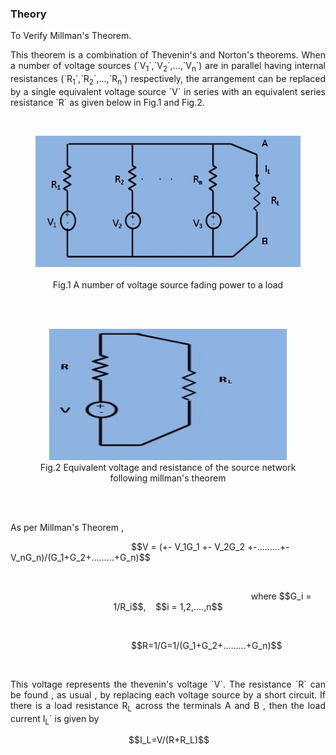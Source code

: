 ### Theory
<p><span style="background-color: #ffffff;">To Verify  Millman's Theorem.  &nbsp;</span></p>
							<p style="text-align:justify">This theorem is a combination of Thevenin's and Norton's theorems. When a number of voltage sources (`V<sub>1</sub>`,`V<sub>2</sub>`,...,`V<sub>n</sub>`) are in parallel having internal resistances (`R<sub>1</sub>`,`R<sub>2</sub>`,...,`R<sub>n</sub>`) respectively, the arrangement can be replaced by a single equivalent voltage source `V` in series with an  equivalent series resistance `R` as given below in Fig.1 and Fig.2.</p>
							<br><figure style="text-align:center">
									  <img alt="" src="images/millman_theory1.jpg" style="width:500px;height:210px;">
									  &nbsp;&nbsp;&nbsp;&nbsp;&nbsp;<figcaption> Fig.1&nbsp;A number of voltage source fading power to a load</figcaption>
									</figure>
									<br>
									<br><figure style="text-align:center">
									  <img alt="" src="images/Millman's_theory2.jpg" style="width:380px;height:210px;">
									  <figcaption> Fig.2&nbsp;Equivalent voltage and resistance of the source network following millman's theorem</figcaption>
									</figure>
									<br>
									<br>
							        <p>As per Millman's Theorem ,</p>
									<p>&nbsp;&nbsp;&nbsp;&nbsp;&nbsp;&nbsp;&nbsp;&nbsp;&nbsp;&nbsp;&nbsp;&nbsp;&nbsp;&nbsp;&nbsp;&nbsp;&nbsp;&nbsp;&nbsp;&nbsp;&nbsp;&nbsp;&nbsp;&nbsp;&nbsp;&nbsp;&nbsp;&nbsp;&nbsp;&nbsp;&nbsp;&nbsp;&nbsp;&nbsp;&nbsp;&nbsp;&nbsp;&nbsp;&nbsp;&nbsp;&nbsp;&nbsp;&nbsp;&nbsp;&nbsp;&nbsp;&nbsp;&nbsp; $$V = (+- V_1G_1 +- V_2G_2 +-.........+- V_nG_n)/(G_1+G_2+.........+G_n)$$</p><br>
									<p style="text-align: center;">&nbsp;&nbsp;&nbsp;&nbsp;&nbsp;&nbsp;&nbsp;&nbsp;&nbsp;&nbsp;&nbsp;&nbsp;&nbsp;&nbsp;&nbsp;&nbsp;&nbsp;&nbsp;&nbsp;&nbsp;&nbsp;&nbsp;&nbsp;&nbsp;&nbsp;&nbsp;&nbsp;&nbsp;&nbsp;&nbsp;&nbsp;&nbsp;&nbsp;&nbsp;&nbsp;&nbsp;&nbsp;&nbsp;&nbsp;&nbsp;&nbsp;&nbsp;&nbsp;&nbsp;&nbsp;&nbsp;&nbsp;&nbsp;&nbsp;&nbsp;&nbsp;&nbsp;&nbsp;&nbsp;&nbsp;&nbsp;&nbsp;&nbsp;&nbsp;&nbsp;&nbsp;&nbsp;&nbsp;&nbsp;&nbsp;&nbsp;&nbsp;&nbsp;&nbsp;&nbsp;&nbsp;&nbsp;&nbsp;&nbsp;&nbsp;&nbsp;&nbsp;&nbsp;&nbsp;&nbsp;&nbsp;&nbsp;&nbsp;&nbsp;&nbsp;&nbsp;&nbsp;&nbsp;&nbsp;&nbsp;&nbsp; where $$G_i = 1/R_i$$,&nbsp;&nbsp;&nbsp; $$i = 1,2,....,n$$</p><br></p>
									<p>&nbsp;&nbsp;&nbsp;&nbsp;&nbsp;&nbsp;&nbsp;&nbsp;&nbsp;&nbsp;&nbsp;&nbsp;&nbsp;&nbsp;&nbsp;&nbsp;&nbsp;&nbsp;&nbsp;&nbsp;&nbsp;&nbsp;&nbsp;&nbsp;&nbsp;&nbsp;&nbsp;&nbsp;&nbsp;&nbsp;&nbsp;&nbsp;&nbsp;&nbsp;&nbsp;&nbsp;&nbsp;&nbsp;&nbsp;&nbsp;&nbsp;&nbsp;&nbsp;&nbsp;&nbsp;&nbsp;&nbsp;&nbsp; $$R=1/G=1/(G_1+G_2+.........+G_n)$$</p><br></p>
							<p style="text-align:justify">This voltage represents the thevenin's voltage `V`. The resistance `R` can be found , as usual , by replacing each voltage source by a short circuit. If there is a load resistance R<sub>L</sub> across the terminals A and B , then the load current I<sub>L</sub>` is given by</p> 
							        <p>&nbsp;&nbsp;&nbsp;&nbsp;&nbsp;&nbsp;&nbsp;&nbsp;&nbsp;&nbsp;&nbsp;&nbsp;&nbsp;&nbsp;&nbsp;&nbsp;&nbsp;&nbsp;&nbsp;&nbsp;&nbsp;&nbsp;&nbsp;&nbsp;&nbsp;&nbsp;&nbsp;&nbsp;&nbsp;&nbsp;&nbsp;&nbsp;&nbsp;&nbsp;&nbsp;&nbsp;&nbsp;&nbsp;&nbsp;&nbsp;&nbsp;&nbsp;&nbsp;&nbsp;&nbsp;&nbsp;&nbsp;&nbsp;$$I_L=V/(R+R_L)$$</p>
						<br>
